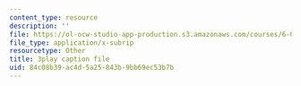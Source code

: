 ```yaml
---
content_type: resource
description: ''
file: https://ol-ocw-studio-app-production.s3.amazonaws.com/courses/6-006-introduction-to-algorithms-spring-2020/84c08b39ac4d5a25843b9bb69ec53b7b_wEKFGdo4Sck.vtt
file_type: application/x-subrip
resourcetype: Other
title: 3play caption file
uid: 84c08b39-ac4d-5a25-843b-9bb69ec53b7b
---
```

